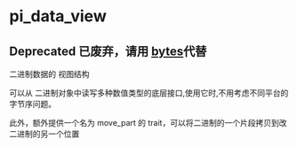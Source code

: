 # pi_data_view

## Deprecated 已废弃，请用 [bytes](https://crates.io/crates/bytes)代替

二进制数据的 视图结构

可以从 二进制对象中读写多种数值类型的底层接口,使用它时,不用考虑不同平台的字节序问题。

此外，额外提供一个名为 move_part 的 trait，可以将二进制的一个片段拷贝到改二进制的另一个位置
